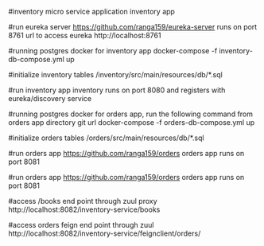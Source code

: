 #inventory micro service application
inventory app

#run eureka server
https://github.com/ranga159/eureka-server
runs on port 8761
url to access eureka http://localhost:8761

#running postgres docker for inventory app
docker-compose -f inventory-db-compose.yml up

#initialize inventory tables
/inventory/src/main/resources/db/*.sql

#run inventory app
inventory runs on port 8080 and registers with eureka/discovery service

#running postgres docker for orders app, run the following command from orders app directory
git url
docker-compose -f orders-db-compose.yml up 

#initialize orders tables
/orders/src/main/resources/db/*.sql

#run orders app
https://github.com/ranga159/orders
orders app runs on port 8081

#run orders app
https://github.com/ranga159/orders
orders app runs on port 8081

#access /books end point through zuul proxy
http://localhost:8082/inventory-service/books

#access orders feign end point through zuul
http://localhost:8082/inventory-service/feignclient/orders/

